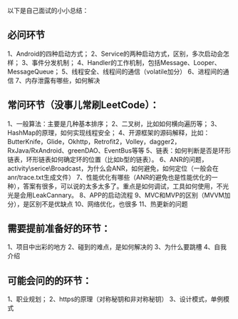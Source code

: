 以下是自己面试的小小总结：
## 必问环节
1、Android的四种启动方式；
2、Service的两种启动方式，区别，多次启动会怎样；
3、事件分发机制；
4、Handler的工作机制，包括Message、Looper、MessageQueue；
5、线程安全、线程间的通信（volatile加分）
6、进程间的通信
7、内存泄露有哪些，如何解决
## 常问环节（没事儿常刷LeetCode）：
1、一般算法：主要是几种基本排序；
2、二叉树，比如如何横向遍历等；
3、HashMap的原理，如何实现线程安全；
4、开源框架的源码解释，比如：ButterKnife，Glide，Okhttp，Retrofit2，Volley，dagger2，RxJava/RxAndroid、greenDAO、EventBus等等
5、链表：如何判断是否是环形链表，环形链表如何确定环的位置（比如b型的链表）。
6、ANR的问题，activity\serice\Broadcast，为什么会ANR，如何避免，如何定位（一般会在anr/trace.txt生成文件）
7、性能优化有哪些（ANR的避免也是性能优化的一种），答案有很多，可以说的太多太多了。重点是如何调试，工具如何使用，不光光是会用LeakCannary。
8、APP的启动流程
9、MVC和MVP的区别（MVVM加分），是区别不是优缺点
10、网络优化，也很多
11、热更新的问题
## 需要提前准备好的环节：
1、项目中出彩的地方
2、碰到的难点，是如何解决的
3、为什么要跳槽
4、自我介绍

## 可能会问的的环节：
1、职业规划；
2、https的原理（对称秘钥和非对称秘钥）
3、设计模式，单例模式
